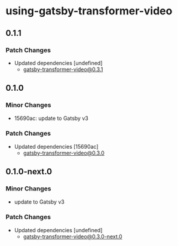 # using-gatsby-transformer-video

## 0.1.1

### Patch Changes

- Updated dependencies [undefined]
  - gatsby-transformer-video@0.3.1

## 0.1.0

### Minor Changes

- 15690ac: update to Gatsby v3

### Patch Changes

- Updated dependencies [15690ac]
  - gatsby-transformer-video@0.3.0

## 0.1.0-next.0

### Minor Changes

- update to Gatsby v3

### Patch Changes

- Updated dependencies [undefined]
  - gatsby-transformer-video@0.3.0-next.0
